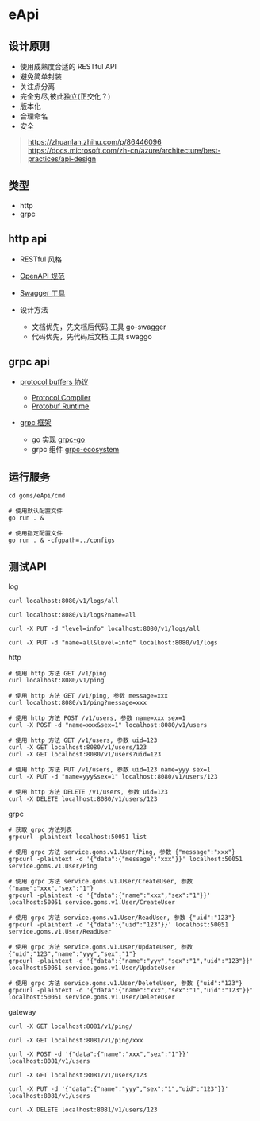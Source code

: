 # eApi

## 设计原则

- 使用成熟度合适的 RESTful API
- 避免简单封装
- 关注点分离
- 完全穷尽,彼此独立(正交化？)
- 版本化
- 合理命名
- 安全

>https://zhuanlan.zhihu.com/p/86446096  
https://docs.microsoft.com/zh-cn/azure/architecture/best-practices/api-design  
## 类型

- http
- grpc

## http api

- RESTful 风格

- [OpenAPI 规范][23]

- [Swagger 工具][24]

- 设计方法
  - 文档优先，先文档后代码,工具 go-swagger
  - 代码优先，先代码后文档,工具 swaggo

[23]:https://github.com/OAI/OpenAPI-Specification  
[24]:https://swagger.io/  

## grpc api

- [protocol buffers 协议][31]
  - [Protocol Compiler][32]
  - [Protobuf Runtime][33]

- [grpc 框架][41]
  - go 实现 [grpc-go][42]
  - grpc 组件 [grpc-ecosystem][43]

[31]:https://developers.google.com/protocol-buffers
[32]:https://github.com/protocolbuffers/protobuf
[33]:https://github.com/protocolbuffers/protobuf-go
[41]:https://www.grpc.io
[42]:https://github.com/grpc/grpc-go
[43]:https://github.com/grpc-ecosystem

## 运行服务

```
cd goms/eApi/cmd

# 使用默认配置文件
go run . &  

# 使用指定配置文件
go run . & -cfgpath=../configs  
```

## 测试API
log
```
curl localhost:8080/v1/logs/all

curl localhost:8080/v1/logs?name=all

curl -X PUT -d "level=info" localhost:8080/v1/logs/all

curl -X PUT -d "name=all&level=info" localhost:8080/v1/logs
```

http
```
# 使用 http 方法 GET /v1/ping
curl localhost:8080/v1/ping

# 使用 http 方法 GET /v1/ping, 参数 message=xxx
curl localhost:8080/v1/ping?message=xxx

# 使用 http 方法 POST /v1/users, 参数 name=xxx sex=1
curl -X POST -d "name=xxx&sex=1" localhost:8080/v1/users

# 使用 http 方法 GET /v1/users, 参数 uid=123
curl -X GET localhost:8080/v1/users/123
curl -X GET localhost:8080/v1/users?uid=123

# 使用 http 方法 PUT /v1/users, 参数 uid=123 name=yyy sex=1
curl -X PUT -d "name=yyy&sex=1" localhost:8080/v1/users/123

# 使用 http 方法 DELETE /v1/users, 参数 uid=123
curl -X DELETE localhost:8080/v1/users/123
```

grpc
```
# 获取 grpc 方法列表
grpcurl -plaintext localhost:50051 list

# 使用 grpc 方法 service.goms.v1.User/Ping, 参数 {"message":"xxx"}
grpcurl -plaintext -d '{"data":{"message":"xxx"}}' localhost:50051 service.goms.v1.User/Ping

# 使用 grpc 方法 service.goms.v1.User/CreateUser, 参数 {"name":"xxx","sex":"1"}
grpcurl -plaintext -d '{"data":{"name":"xxx","sex":"1"}}' localhost:50051 service.goms.v1.User/CreateUser

# 使用 grpc 方法 service.goms.v1.User/ReadUser, 参数 {"uid":"123"}
grpcurl -plaintext -d '{"data":{"uid":"123"}}' localhost:50051 service.goms.v1.User/ReadUser

# 使用 grpc 方法 service.goms.v1.User/UpdateUser, 参数 {"uid":"123","name":"yyy","sex":"1"}
grpcurl -plaintext -d '{"data":{"name":"yyy","sex":"1","uid":"123"}}' localhost:50051 service.goms.v1.User/UpdateUser

# 使用 grpc 方法 service.goms.v1.User/DeleteUser, 参数 {"uid":"123"}
grpcurl -plaintext -d '{"data":{"name":"xxx","sex":"1","uid":"123"}}' localhost:50051 service.goms.v1.User/DeleteUser
```

gateway
```
curl -X GET localhost:8081/v1/ping/

curl -X GET localhost:8081/v1/ping/xxx

curl -X POST -d '{"data":{"name":"xxx","sex":"1"}}' localhost:8081/v1/users

curl -X GET localhost:8081/v1/users/123

curl -X PUT -d '{"data":{"name":"yyy","sex":"1","uid":"123"}}' localhost:8081/v1/users

curl -X DELETE localhost:8081/v1/users/123
```
